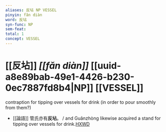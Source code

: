 ```yaml
---
aliases: 反坫 NP VESSEL
pinyin: fǎn diàn
word: 反坫
syn-func: NP
sem-feat: 
total: 1
concept: VESSEL 
---
```

# [[反坫]] *[[fǎn diàn]]*  [[uuid-a8e89bab-49e1-4426-b230-0ec7887fd8b4|NP]] [[VESSEL]]
contraption for tipping over vessels for drink (in order to pour smoothly from them?)
 - [[論語]] 管氏亦有**反坫**。 / and Guǎnzhòng likewise acquired a stand for tipping over vessels for drink.[HXWD](https://hxwd.org/textview.html?location=KR1h0004_tls_003-25a.8)